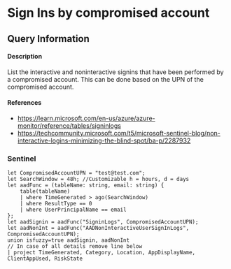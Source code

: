 # Sign Ins by compromised account

## Query Information

#### Description
List the interactive and noninteractive signins that have been performed by a compromised account. This can be done based on the UPN of the compromised account.

#### References
- https://learn.microsoft.com/en-us/azure/azure-monitor/reference/tables/signinlogs
- https://techcommunity.microsoft.com/t5/microsoft-sentinel-blog/non-interactive-logins-minimizing-the-blind-spot/ba-p/2287932


### Sentinel
```
let CompromisedAccountUPN = "test@test.com";
let SearchWindow = 48h; //Customizable h = hours, d = days
let aadFunc = (tableName: string, email: string) {
    table(tableName)
    | where TimeGenerated > ago(SearchWindow)
    | where ResultType == 0
    | where UserPrincipalName == email
};
let aadSignin = aadFunc("SigninLogs", CompromisedAccountUPN);
let aadNonInt = aadFunc("AADNonInteractiveUserSignInLogs", CompromisedAccountUPN);
union isfuzzy=true aadSignin, aadNonInt
// In case of all details remove line below
| project TimeGenerated, Category, Location, AppDisplayName, ClientAppUsed, RiskState
```



